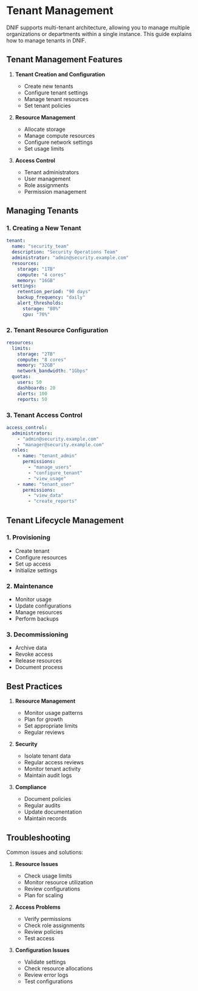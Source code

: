 # Tenant Management

DNIF supports multi-tenant architecture, allowing you to manage multiple organizations or departments within a single instance. This guide explains how to manage tenants in DNIF.

## Tenant Management Features

1. **Tenant Creation and Configuration**
   - Create new tenants
   - Configure tenant settings
   - Manage tenant resources
   - Set tenant policies

2. **Resource Management**
   - Allocate storage
   - Manage compute resources
   - Configure network settings
   - Set usage limits

3. **Access Control**
   - Tenant administrators
   - User management
   - Role assignments
   - Permission management

## Managing Tenants

### 1. Creating a New Tenant

```yaml
tenant:
  name: "security_team"
  description: "Security Operations Team"
  administrator: "admin@security.example.com"
  resources:
    storage: "1TB"
    compute: "4 cores"
    memory: "16GB"
  settings:
    retention_period: "90 days"
    backup_frequency: "daily"
    alert_thresholds:
      storage: "80%"
      cpu: "70%"
```

### 2. Tenant Resource Configuration

```yaml
resources:
  limits:
    storage: "2TB"
    compute: "8 cores"
    memory: "32GB"
    network_bandwidth: "1Gbps"
  quotas:
    users: 50
    dashboards: 20
    alerts: 100
    reports: 50
```

### 3. Tenant Access Control

```yaml
access_control:
  administrators:
    - "admin@security.example.com"
    - "manager@security.example.com"
  roles:
    - name: "tenant_admin"
      permissions:
        - "manage_users"
        - "configure_tenant"
        - "view_usage"
    - name: "tenant_user"
      permissions:
        - "view_data"
        - "create_reports"
```

## Tenant Lifecycle Management

### 1. Provisioning
- Create tenant
- Configure resources
- Set up access
- Initialize settings

### 2. Maintenance
- Monitor usage
- Update configurations
- Manage resources
- Perform backups

### 3. Decommissioning
- Archive data
- Revoke access
- Release resources
- Document process

## Best Practices

1. **Resource Management**
   - Monitor usage patterns
   - Plan for growth
   - Set appropriate limits
   - Regular reviews

2. **Security**
   - Isolate tenant data
   - Regular access reviews
   - Monitor tenant activity
   - Maintain audit logs

3. **Compliance**
   - Document policies
   - Regular audits
   - Update documentation
   - Maintain records

## Troubleshooting

Common issues and solutions:

1. **Resource Issues**
   - Check usage limits
   - Monitor resource utilization
   - Review configurations
   - Plan for scaling

2. **Access Problems**
   - Verify permissions
   - Check role assignments
   - Review policies
   - Test access

3. **Configuration Issues**
   - Validate settings
   - Check resource allocations
   - Review error logs
   - Test configurations 